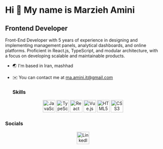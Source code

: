 # Hi 👋 My name is Marzieh Amini

## Frontend Developer

Front-End Developer with 5 years of experience in designing and implementing management panels, analytical dashboards, and online platforms. Proficient in React.js, TypeScript, and modular architecture, with a focus on developing scalable and maintainable products.

- 🌏 I'm based in Iran, mashhad
- ✉️ You can contact me at ma.amini.it@gmail.com

  ### Skills

<p align="center">
  <a href="https://www.javascript.com/" target="_blank"><img alt="JavaScript" src="https://simpleicons.org/icons/javascript.svg" width="40" height="40"></a>
  <a href="https://www.typescriptlang.org/" target="_blank"><img alt="TypeScript" src="https://simpleicons.org/icons/typescript.svg" width="40" height="40"></a>
  <a href="https://reactjs.org/" target="_blank"><img alt="React" src="https://simpleicons.org/icons/react.svg" width="40" height="40"></a>
  <a href="https://vuejs.org/" target="_blank"><img alt="Vue.js" src="https://simpleicons.org/icons/vue-dot-js.svg" width="40" height="40"></a>
  <a href="https://html.spec.whatwg.org/" target="_blank"><img alt="HTML5" src="https://simpleicons.org/icons/html5.svg" width="40" height="40"></a>
  <a href="https://www.w3.org/Style/CSS/" target="_blank"><img alt="CSS3" src="https://simpleicons.org/icons/css3.svg" width="40" height="40"></a>
</p>

### Socials

<p align="center">
  <a href="https://www.linkedin.com/in/marziyh-amini-1b588a198/" target="_blank"><img alt="LinkedIn" src="https://simpleicons.org/icons/linkedin.svg" width="40" height="40"></a>
</p>

<!--
**marzieh-amini/marzieh-amini** is a ✨ _special_ ✨ repository because its `README.md` (this file) appears on your GitHub profile.

Here are some ideas to get you started:

- 🔭 I’m currently working on ...
- 🌱 I’m currently learning ...
- 👯 I’m looking to collaborate on ...
- 🤔 I’m looking for help with ...
- 💬 Ask me about ...
- 📫 How to reach me: ...
- 😄 Pronouns: ...
- ⚡ Fun fact: ...
-->
